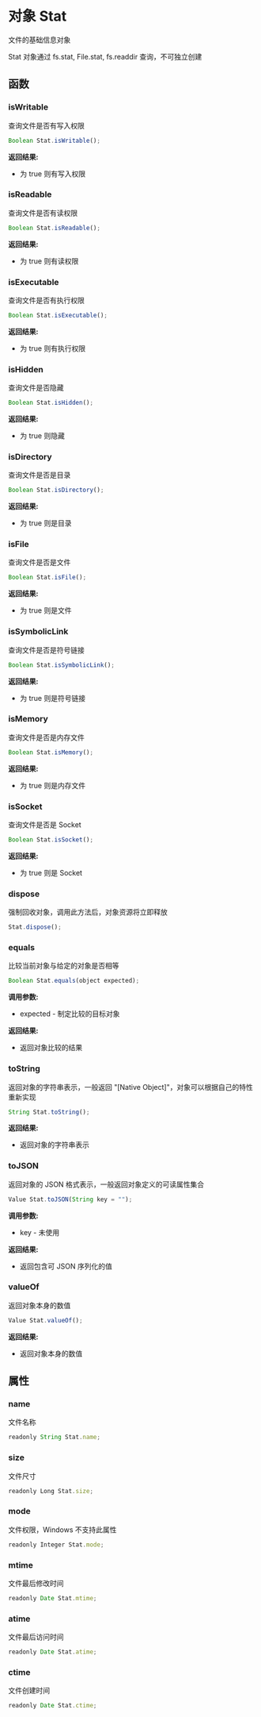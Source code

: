 # 对象 Stat
文件的基础信息对象

Stat 对象通过 fs.stat, File.stat, fs.readdir 查询，不可独立创建
## 函数
        
### isWritable
查询文件是否有写入权限
```JavaScript
Boolean Stat.isWritable();
```

**返回结果:**
* 为 true 则有写入权限

### isReadable
查询文件是否有读权限
```JavaScript
Boolean Stat.isReadable();
```

**返回结果:**
* 为 true 则有读权限

### isExecutable
查询文件是否有执行权限
```JavaScript
Boolean Stat.isExecutable();
```

**返回结果:**
* 为 true 则有执行权限

### isHidden
查询文件是否隐藏
```JavaScript
Boolean Stat.isHidden();
```

**返回结果:**
* 为 true 则隐藏

### isDirectory
查询文件是否是目录
```JavaScript
Boolean Stat.isDirectory();
```

**返回结果:**
* 为 true 则是目录

### isFile
查询文件是否是文件
```JavaScript
Boolean Stat.isFile();
```

**返回结果:**
* 为 true 则是文件

### isSymbolicLink
查询文件是否是符号链接
```JavaScript
Boolean Stat.isSymbolicLink();
```

**返回结果:**
* 为 true 则是符号链接

### isMemory
查询文件是否是内存文件
```JavaScript
Boolean Stat.isMemory();
```

**返回结果:**
* 为 true 则是内存文件

### isSocket
查询文件是否是 Socket
```JavaScript
Boolean Stat.isSocket();
```

**返回结果:**
* 为 true 则是 Socket

### dispose
强制回收对象，调用此方法后，对象资源将立即释放
```JavaScript
Stat.dispose();
```

### equals
比较当前对象与给定的对象是否相等
```JavaScript
Boolean Stat.equals(object expected);
```

**调用参数:**
* expected - 制定比较的目标对象

**返回结果:**
* 返回对象比较的结果

### toString
返回对象的字符串表示，一般返回 &#34;[Native Object]&#34;，对象可以根据自己的特性重新实现
```JavaScript
String Stat.toString();
```

**返回结果:**
* 返回对象的字符串表示

### toJSON
返回对象的 JSON 格式表示，一般返回对象定义的可读属性集合
```JavaScript
Value Stat.toJSON(String key = "");
```

**调用参数:**
* key - 未使用

**返回结果:**
* 返回包含可 JSON 序列化的值

### valueOf
返回对象本身的数值
```JavaScript
Value Stat.valueOf();
```

**返回结果:**
* 返回对象本身的数值

## 属性
        
### name
文件名称
```JavaScript
readonly String Stat.name;
```

### size
文件尺寸
```JavaScript
readonly Long Stat.size;
```

### mode
文件权限，Windows 不支持此属性
```JavaScript
readonly Integer Stat.mode;
```

### mtime
文件最后修改时间
```JavaScript
readonly Date Stat.mtime;
```

### atime
文件最后访问时间
```JavaScript
readonly Date Stat.atime;
```

### ctime
文件创建时间
```JavaScript
readonly Date Stat.ctime;
```

